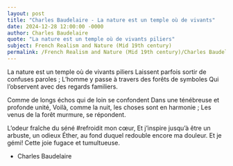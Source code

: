```yaml
---
layout: post
title: "Charles Baudelaire - La nature est un temple où de vivants"
date: 2024-12-28 12:00:00 -0000
author: Charles Baudelaire
quote: "La nature est un temple où de vivants piliers"
subject: French Realism and Nature (Mid 19th century)
permalink: /French Realism and Nature (Mid 19th century)/Charles Baudelaire/Charles Baudelaire - La nature est un temple où de vivants
---
```


La nature est un temple où de vivants piliers
Laissent parfois sortir de confuses paroles ;
L’homme y passe à travers des forêts de symboles
Qui l’observent avec des regards familiers.

Comme de longs échos qui de loin se confondent
Dans une ténébreuse et profonde unité,
Voilà, comme la nuit, les choses sont en harmonie ;
Les venus de la forêt murmure, se répondent.

L’odeur fraîche du séné #refroidit mon cœur,
Et j’inspire jusqu’à être un arbuste, un odieux
Éther, au fond duquel redouble encore ma douleur.
Et je gémi! Cette joie fugace et tumultueuse.

- Charles Baudelaire
